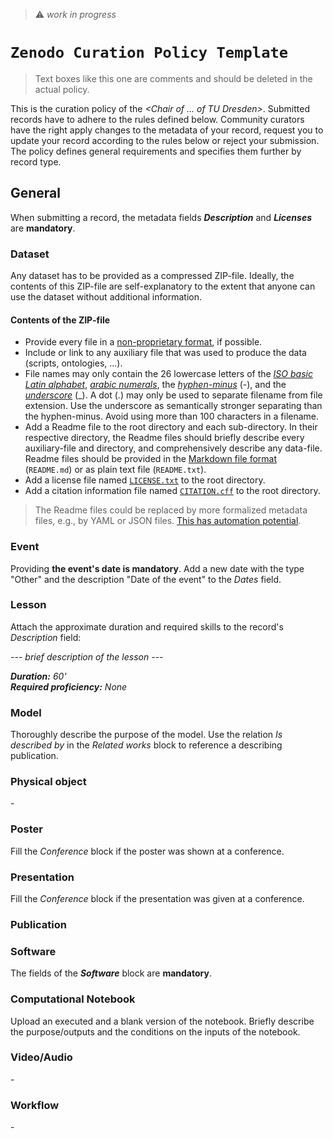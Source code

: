 > :warning: *work in progress*

# `Zenodo Curation Policy Template`

> Text boxes like this one are comments and should be deleted in the actual policy. 

This is the curation policy of the *\<Chair of ... of TU Dresden\>*. Submitted records have to adhere to the rules defined below. Community curators have the right apply changes to the metadata of your record, request you to update your record according to the rules below or reject your submission. The policy defines general requirements and specifies them further by record type.

## General

When submitting a record, the metadata fields __*Description*__ and __*Licenses*__ are **mandatory**.

### Dataset

Any dataset has to be provided as a compressed ZIP-file. Ideally, the contents of this ZIP-file are self-explanatory to the extent that anyone can use the dataset without additional information.

#### Contents of the ZIP-file

- Provide every file in a [non-proprietary format](https://lib.guides.umbc.edu/c.php?g=728911&p=5872066), if possible.
- Include or link to any auxiliary file that was used to produce the data (scripts, ontologies, ...).
- File names may only contain the 26 lowercase letters of the *[ISO basic Latin alphabet](https://www.wikidata.org/wiki/Q5974462)*, *[arabic numerals](https://www.wikidata.org/wiki/Q29961325)*, the *[hyphen-minus](https://www.wikidata.org/wiki/Q617884)* (-), and the *[underscore](https://www.wikidata.org/wiki/Q11199)* (_). A dot (.) may only be used to separate filename from file extension. Use the underscore as semantically stronger separating than the hyphen-minus. Avoid using more than 100 characters in a filename.
- Add a Readme file to the root directory and each sub-directory. In their respective directory, the Readme files should briefly describe every auxiliary-file and directory, and comprehensively describe any data-file. Readme files should be provided in the [Markdown file format](https://daringfireball.net/projects/markdown/basics) (`README.md`) or as plain text file (`README.txt`).
- Add a license file named [`LICENSE.txt`](https://creativecommons.org/2014/01/07/plaintext-versions-of-creative-commons-4-0-licenses/) to the root directory.
- Add a citation information file named [`CITATION.cff`](https://citation-file-format.github.io/) to the root directory.

> The Readme files could be replaced by more formalized metadata files, e.g., by YAML or JSON files. [This has automation potential](https://zenodo.org/records/10069113).

### Event

Providing **the event's date is mandatory**. Add a new date with the type "Other" and the description "Date of the event" to the *Dates* field.

### Lesson

Attach the approximate duration and required skills to the record's *Description* field:

*--- brief description of the lesson ---*

***Duration:** 60' <br>
**Required proficiency:** None*

### Model

Thoroughly describe the purpose of the model. Use the relation *Is described by* in the *Related works* block to reference a describing publication.

### Physical object

\-

### Poster

Fill the *Conference* block if the poster was shown at a conference.

### Presentation

Fill the *Conference* block if the presentation was given at a conference.

### Publication

### Software

The fields of the __*Software*__ block are __mandatory__.

### Computational Notebook

Upload an executed and a blank version of the notebook. Briefly describe the purpose/outputs and the conditions on the inputs of the notebook. 

<!-- If published, reference the input (**) and output (*Related Works* ⇾ *Compiles*) data used by the executed notebook.  -->

### Video/Audio

\-

### Workflow

\-
